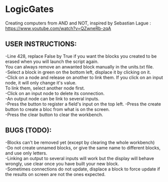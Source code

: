 # LogicGates
Creating computers from AND and NOT, inspired by Sebastian Lague : https://www.youtube.com/watch?v=QZwneRb-zqA

## USER INSTRUCTIONS:  
-Line 428, replace False by True if you want the blocks you created to be erased when you will launch the script again.  
You can always remove an anwanted block manually in the units.txt file.  
-Select a block in green on the bottom left, displace it by clicking on it.   
-Click on a node and release on another to link them. If you click on an input node, it will only change it's value.  
To link them, select another node first.  
-Click on an input node to delete its connection.  
-An output node can be link to several inputs.  
-Press the button to register a field's input on the top left. 
-Press the create button to create a bloc from what is on the screen.  
-Press the clear button to clear the workbench.   


## BUGS (TODO):  
-Blocks can't be removed yet (except by clearing the whole workbench)  
-Do not create unnamed blocks, or give the same name to different blocks, and use only letters.  
-Linking an output to several inputs will work but the display will behave wrongly, use clear once you have built your new block.   
-Sometimes connections do not update, displace a block to force update if the results on screen are not the ones expected.   


